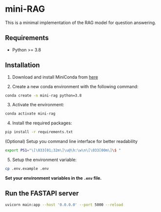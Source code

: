 # mini-RAG

This is a minimal implementation of the RAG model for question answering.

## Requirements

- Python >= 3.8

## Installation

1. Download and install MiniConda from [here](https://docs.anaconda.com/miniconda/#quick-command-line-install)

2. Create a new conda environment with the following command:

```bash
conda create -n mini-rag python=3.8
```

3. Activate the environment:

```bash
conda activate mini-rag
```

4. Install the required packages:

```bash
pip install -r requirements.txt
```

(Optional) Setup you command line interface for better readability

```bash
export PS1="\[\033[01;32m\]\u@\h:\w\n\[\033[00m\]\$ "
```

5. Setup the environment variable:

```bash
cp .env.example .env
```

**Set your environment variables in the `.env` file.**

## Run the FASTAPI server

```bash
uvicorn main:app --host '0.0.0.0' --port 5000 --reload
```
